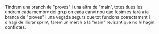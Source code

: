 Tindrem una branch de "proves" i una altra de "main", totes dues les tindrem cada membre del grup on cada canvi nou que fesim es farà a la branca de "proves" i una vegada segurs que tot funciona correctament i s'hagi de lliurar sprint, farem un merch a la "main" revisant que no hi hagin conflictes.
